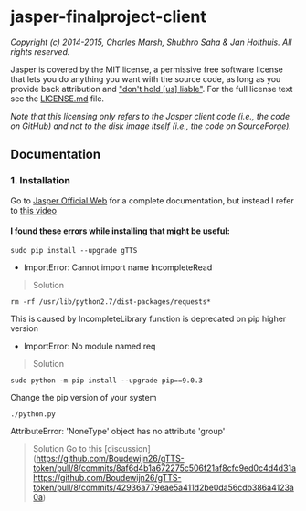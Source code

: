 jasper-finalproject-client
=============

*Copyright (c) 2014-2015, Charles Marsh, Shubhro Saha & Jan Holthuis. All rights reserved.*

Jasper is covered by the MIT license, a permissive free software license that lets you do anything you want with the source code, as long as you provide back attribution and ["don't hold \[us\] liable"](http://choosealicense.com). For the full license text see the [LICENSE.md](LICENSE.md) file.

*Note that this licensing only refers to the Jasper client code (i.e.,  the code on GitHub) and not to the disk image itself (i.e., the code on SourceForge).*

## Documentation
### 1. Installation
Go to [Jasper Official Web](http://www.jasperproject.github.io/documentation) for a complete documentation, but instead I refer to [this video](https://www.youtube.com/watch?v=ZOEl527SpFI&t=2059s)
#### I found these errors while installing that might be useful:
```
sudo pip install --upgrade gTTS
```
- ImportError: Cannot import name IncompleteRead
> Solution
```
rm -rf /usr/lib/python2.7/dist-packages/requests*
```
This is caused by IncompleteLibrary function is deprecated on pip higher version

- ImportError: No module named req
> Solution
```
sudo python -m pip install --upgrade pip==9.0.3
```
Change the pip version of your system

```
./python.py
```
AttributeError: 'NoneType' object has no attribute 'group'
> Solution
Go to this [discussion] (https://github.com/Boudewijn26/gTTS-token/pull/8/commits/8af6d4b1a672275c506f21af8cfc9ed0c4d4d31a
https://github.com/Boudewijn26/gTTS-token/pull/8/commits/42936a779eae5a411d2be0da56cdb386a4123a0a)


 
